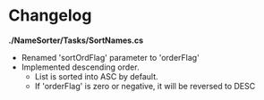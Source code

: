 # Changelog

**./NameSorter/Tasks/SortNames.cs**
* Renamed 'sortOrdFlag' parameter to 'orderFlag'
* Implemented descending order.
	* List is sorted into ASC by default.
	* If 'orderFlag' is zero or negative, it will be reversed to DESC

